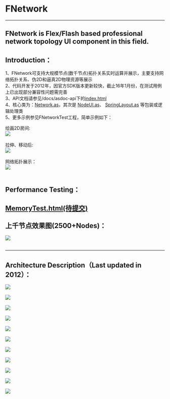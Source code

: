 # FNetwork #
-----------------------------------  
FNetwork is Flex/Flash based professional network topology UI component in this field.<br>
----------------------------------- 
Introduction：
-----------------------------------  
1、FNetwork可支持大规模节点(数千节点)拓扑关系实时运算并展示，主要支持网络拓扑关系、伪2D和逼真2D物理资源等展示<br />
2、代码开发于2012年，因官方SDK版本更新较快，截止16年1月份，在测试用例上已出现部分兼容性问题需完善<br />
3、API文档请参见/docs/asdoc-api下的[index.html](http://htmlpreview.github.io/?https://github.com/ihedy/FNetwork/blob/master/docs/asdoc-api/index.html)<br />
4、核心类为：[Network.as](https://github.com/ihedy/FNetwork/blob/master/src/com/myflexhero/network/Network.as)，其次是 [NodeUI.as](https://github.com/ihedy/FNetwork/blob/master/src/com/myflexhero/network/core/ui/NodeUI.as)、 [SpringLayout.as](https://github.com/ihedy/FNetwork/blob/master/src/com/myflexhero/network/core/layout/SpringLayout.as) 等包装或逻辑处理类<br />
5、更多示例参见FNetworkTest工程，简单示例如下：<br />

绘画2D房间:<br />
![](https://github.com/ihedy/FNetwork/raw/master/intro/room.png) <br /><br />
拉伸、移动后:<br />
![](https://github.com/ihedy/FNetwork/raw/master/intro/room1.png) <br /><br />
网络拓扑展示：<br />
![](https://github.com/ihedy/FNetwork/raw/master/intro/spring.png) <br /><br />

Performance Testing：
-----------------------------------  
[MemoryTest.html(待提交)](http://htmlpreview.github.io/?https://github.com/ihedy/FNetworkTest/blob/master/bin-release/MemoryTest.html)<br /><br />
上千节点效果图(2500+Nodes)：
-----------------------------------  
![](https://github.com/ihedy/FNetwork/raw/master/intro/test.png)<br /><br />

-----------------------------------  
Architecture Description（Last updated in 2012）：
-----------------------------------  
![](https://github.com/ihedy/FNetwork/raw/master/intro/1.JPG)<br /><br />
![](https://github.com/ihedy/FNetwork/raw/master/intro/2.JPG)<br /><br />
![](https://github.com/ihedy/FNetwork/raw/master/intro/3.JPG)<br /><br />
![](https://github.com/ihedy/FNetwork/raw/master/intro/4.JPG)<br /><br />
![](https://github.com/ihedy/FNetwork/raw/master/intro/5.JPG)<br /><br />
![](https://github.com/ihedy/FNetwork/raw/master/intro/6.JPG)<br /><br />
![](https://github.com/ihedy/FNetwork/raw/master/intro/7.JPG)<br /><br />
![](https://github.com/ihedy/FNetwork/raw/master/intro/8.JPG)<br /><br />
![](https://github.com/ihedy/FNetwork/raw/master/intro/9.JPG)<br /><br />
![](https://github.com/ihedy/FNetwork/raw/master/intro/10.JPG)<br /><br />
![](https://github.com/ihedy/FNetwork/raw/master/intro/11.JPG)<br /><br />

